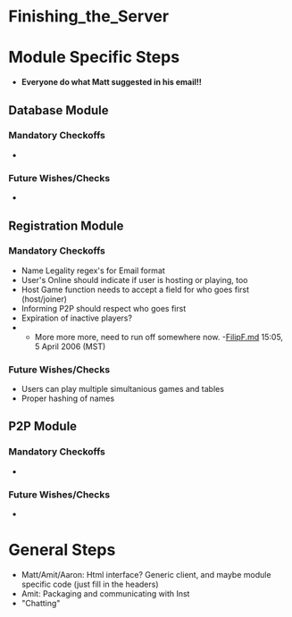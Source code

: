 Finishing\_the\_Server
======================

Module Specific Steps
=====================

-   **Everyone do what Matt suggested in his email!!**

Database Module
---------------

### Mandatory Checkoffs

-   

### Future Wishes/Checks

-   

Registration Module
-------------------

### Mandatory Checkoffs

-   Name Legality regex's for Email format
-   User's Online should indicate if user is hosting or playing, too
-   Host Game function needs to accept a field for who goes first (host/joiner)
-   Informing P2P should respect who goes first
-   Expiration of inactive players?
-   -   More more more, need to run off somewhere now. -[FilipF.md](User:FilipF "wikilink") 15:05, 5 April 2006 (MST)

### Future Wishes/Checks

-   Users can play multiple simultanious games and tables
-   Proper hashing of names

P2P Module
----------

### Mandatory Checkoffs

-   

### Future Wishes/Checks

-   

General Steps
=============

-   Matt/Amit/Aaron: Html interface? Generic client, and maybe module specific code (just fill in the headers)
-   Amit: Packaging and communicating with Inst
-   "Chatting"

